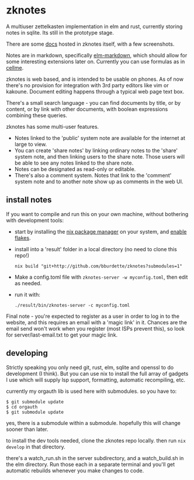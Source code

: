 # zknotes

A multiuser zettelkasten implementation in elm and rust, currently storing notes in sqlite.  Its still in the prototype stage.

There are some [docs](https://www.zknotes.com/page/what%20is%20zknotes) hosted in zknotes itself, with a few screenshots.

Notes are in markdown, specifically [elm-markdown](https://package.elm-lang.org/packages/dillonkearns/elm-markdown/latest/), which should allow for some interesting extensions later on.  Currently you can use formulas as in [cellme](https://github.com/bburdette/cellme/).

zknotes is web based, and is intended to be usable on phones.  As of now there's no provision for integration with 3rd party editors like vim or kakoune.  Document editing happens through a typical web page text box.

There's a small search language - you can find documents by title, or by content, or by link with other documents, with boolean expressions combining these queries.

zknotes has some multi-user features.  
 - Notes linked to the 'public' system note are available for the internet at large to view.  
 - You can create 'share notes' by linking ordinary notes to the 'share' system note, and then linking users to the share note.  Those users will be able to see any notes linked to the share note.  
 - Notes can be designated as read-only or editable.  
 - There's also a comment system.  Notes that link to the 'comment' system note and to another note show up as comments in the web UI.

## install notes

If you want to compile and run this on your own machine, without bothering with development tools:

- start by installing the [nix package manager](https://nixos.org/download.html) on your system, and [enable flakes](https://nixos.wiki/wiki/Flakes).

- install into a 'result' folder in a local directory (no need to clone this repo!)
  ```
  nix build "git+http://github.com/bburdette/zknotes?submodules=1"
  ```

- Make a config.toml file with `zknotes-server -w myconfig.toml`, then edit as needed.

- run it with:
  ```
  ./result/bin/zknotes-server -c myconfig.toml

  ```

Final note - you're expected to register as a user in order to log in to the website, and this requires an email with a 'magic link' in it.  Chances are the email send won't work when you register (most ISPs prevent this), so look for server/last-email.txt to get your magic link.

## developing

Strictly speaking you only need git, rust, elm, sqlite and openssl to do development (I think).  But you can use nix to install the full array of gadgets I use which will supply lsp support, formatting, automatic recompiling, etc.

currently my orgauth lib is used here with submodules.  so you have to:
```
$ git submodule update
$ cd orgauth
$ git submodule update
```
yes, there is a submodule within a submodule.  hopefully this will change sooner than later.

to install the dev tools needed, clone the zknotes repo locally.  then run `nix develop` in that directory.

there's a watch_run.sh in the server subdirectory, and a watch_build.sh  in the elm directory.  Run those each in a separate terminal and you'll get automatic rebuilds whenever you make changes to code.
